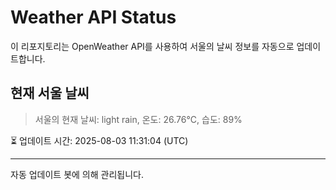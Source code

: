 
# Weather API Status

이 리포지토리는 OpenWeather API를 사용하여 서울의 날씨 정보를 자동으로 업데이트합니다.

## 현재 서울 날씨
> 서울의 현재 날씨: light rain, 온도: 26.76°C, 습도: 89%

⏳ 업데이트 시간: 2025-08-03 11:31:04 (UTC)

---
자동 업데이트 봇에 의해 관리됩니다.
